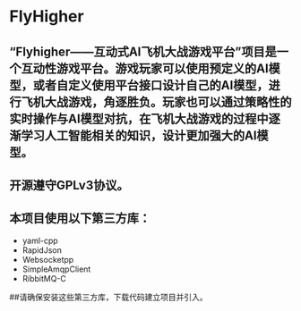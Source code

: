 # FlyHigher  
## “Flyhigher——互动式AI飞机大战游戏平台”项目是一个互动性游戏平台。游戏玩家可以使用预定义的AI模型，或者自定义使用平台接口设计自己的AI模型，进行飞机大战游戏，角逐胜负。玩家也可以通过策略性的实时操作与AI模型对抗，在飞机大战游戏的过程中逐渐学习人工智能相关的知识，设计更加强大的AI模型。  
## 开源遵守GPLv3协议。   
## 本项目使用以下第三方库：   
- yaml-cpp  
- RapidJson  
- Websocketpp   
- SimpleAmqpClient  
- RibbitMQ-C  

##请确保安装这些第三方库，下载代码建立项目并引入。